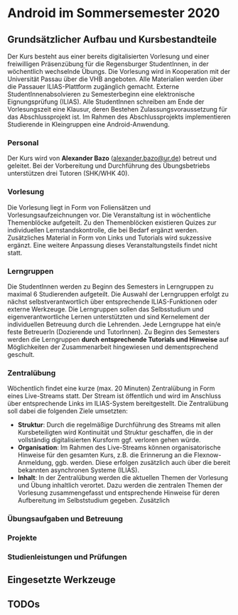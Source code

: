 # Android im Sommersemester 2020
## Grundsätzlicher Aufbau und Kursbestandteile
Der Kurs besteht aus einer bereits digitalisierten Vorlesung und einer freiwilligen Präsenzübung für die Regensburger StudentInnen, in der wöchentlich wechselnde Übungs. Die Vorlesung wird in Kooperation mit der Universität Passau über die VHB angeboten. Alle Materialien werden über die Passauer ILIAS-Plattform zugänglich gemacht. Externe StudentInnenabsolvieren zu Semesterbeginn eine elektronische Eignungsprüfung (ILIAS). Alle StudentInnen schreiben am Ende der Vorlesungszeit eine Klausur, deren Bestehen Zulassungsvoraussetzung für das Abschlussprojekt ist. Im Rahmen des Abschlussprojekts implementieren Studierende in Kleingruppen eine Android-Anwendung.
### Personal
Der Kurs wird von **Alexander Bazo** (alexander.bazo@ur.de) betreut und geleitet. Bei der Vorbereitung und Durchführung des Übungsbetriebs unterstützen drei Tutoren (SHK/WHK 40).
### Vorlesung
Die Vorlesung liegt in Form von Foliensätzen und Vorlesungsaufzeichnungen vor. Die Veranstaltung ist in wöchentliche Themenblöcke aufgeteilt. Zu den Themenblöcken existieren Quizes zur individuellen Lernstandskontrolle, die bei Bedarf ergänzt werden. Zusätzliches Material in Form von Links und Tutorials wird sukzessive ergänzt. Eine weitere Anpassung dieses Veranstaltungsteils findet nicht statt.
### Lerngruppen
Die StudentInnen werden zu Beginn des Semesters in Lerngruppen zu maximal 6 Studierenden aufgeteilt. Die Auswahl der Lerngruppen erfolgt zu nächst selbstverantwortlich über entsprechende ILIAS-Funktionen oder externe Werkzeuge. Die Lerngruppen sollen das Selbsstudium und eigenverantwortliche Lernen unterstützten und sind Kernelement der individuellen Betreuung durch die Lehrenden. Jede Lerngruppe hat ein/e feste BetreuerIn (Dozierende und TutorInnen). Zu Beginn des Semesters werden die Lerngruppen **durch entsprechende Tutorials und Hinweise** auf Möglichkeiten der Zusammenarbeit hingewiesen und dementsprechend geschult.
### Zentralübung
Wöchentlich findet eine kurze (max. 20 Minuten) Zentralübung in Form eines Live-Streams statt. Der Stream ist öffentlich und wird im Anschluss über entsprechende Links im ILIAS-System bereitgestellt. Die Zentralübung soll dabei die folgenden Ziele umsetzten:
* **Struktur**: Durch die regelmäßige Durchführung des Streams mit allen Kursbeteiligten wird Kontinuität und Struktur geschaffen, die in der vollständig digitalisierten Kursform ggf. verloren gehen würde.
* **Organisation**: Im Rahmen des Live-Streams können organisatorische Hinweise für den gesamten Kurs, z.B. die Erinnerung an die Flexnow-Anmeldung, ggb. werden. Diese erfolgen zusätzlich auch über die bereit bekannten asynchronen Systeme (ILIAS).
* **Inhalt**: In der Zentralübung werden die aktuellen Themen der Vorlesung und Übung inhaltlich verortet. Dazu werden die zentralen Themen der Vorlesung zusammengefasst und entsprechende Hinweise für deren Aufbereitung im Selbststudium gegeben. Zusätzlich 
### Übungsaufgaben und Betreuung
### Projekte
### Studienleistungen und Prüfungen
## Eingesetzte Werkzeuge
## TODOs

<!--stackedit_data:
eyJoaXN0b3J5IjpbNTI2NTI4OTM5LDI3ODU5NDEzMCw3NzIyOD
k0ODVdfQ==
-->